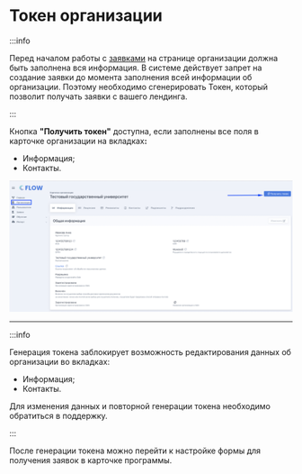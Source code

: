 # Токен организации

:::info

Перед началом работы с [заявками](../../slushateli/zayavki/)  на странице организации должна быть заполнена вся информация.  В системе действует запрет на создание заявки до момента заполнения всей информации об организации.  Поэтому необходимо сгенерировать Токен, который позволит получать заявки с вашего лендинга.

:::

Кнопка **"Получить токен"** доступна,  если заполнены все поля  в карточке организации на вкладка&#x445;**:**

* Информация;
* Контакты.

![](<../../.gitbook/assets/image (103).png>)

***



:::info

Генерация токена заблокирует возможность редактирования данных об организации во вкладках:&#x20;

* Информация;
* Контакты.

Для изменения данных  и повторной генерации токена необходимо обратиться в поддержку.

:::

После генерации токена можно перейти к настройке формы для получения заявок в карточке программы.
